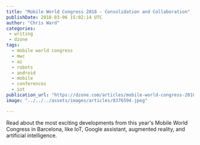 ```yaml
---
title: "Mobile World Congress 2018 - Consolidation and Collaboration"
publishDate: 2018-03-06 15:02:14 UTC
author: "Chris Ward"
categories:
 - writing
 - dzone
tags:
  - mobile world congress
  - mwc
  - ai
  - robots
  - android
  - mobile
  - conferences
  - iot
publication_url: "https://dzone.com/articles/mobile-world-congress-2018-consolidation-and-colla"
image: "../../../assets/images/articles/8376594.jpeg"

---
```

Read about the most exciting developments from this year's Mobile World Congress in Barcelona, like IoT, Google assistant, augmented reality, and artificial intelligence.

